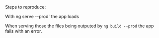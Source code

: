 Steps to reproduce:

With ng serve --prod` the app loads

When serving those the files being outputed by `ng build --prod` the app fails with an error.
